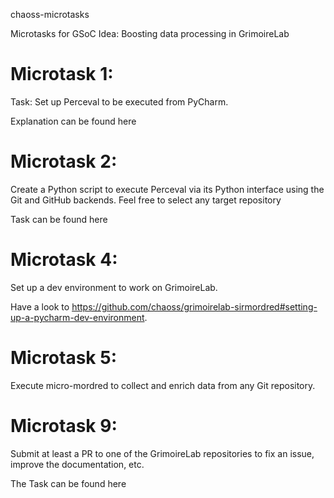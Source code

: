 chaoss-microtasks 

Microtasks for GSoC Idea: Boosting data processing in GrimoireLab

# Microtask 1:

Task: Set up Perceval to be executed from PyCharm. 

Explanation can be found here

# Microtask 2:
Create a Python script to execute Perceval via its Python interface using the Git and GitHub backends. Feel free to select any target repository

Task can be found here

# Microtask 4:
Set up a dev environment to work on GrimoireLab. 

Have a look to https://github.com/chaoss/grimoirelab-sirmordred#setting-up-a-pycharm-dev-environment.

# Microtask 5:
Execute micro-mordred to collect and enrich data from any Git repository.

# Microtask 9:
Submit at least a PR to one of the GrimoireLab repositories to fix an issue, improve the documentation, etc.

The Task can be found here


